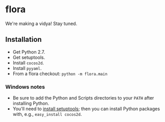 # flora

We're making a vidya!  Stay tuned.

## Installation

- Get Python 2.7.
- Get setuptools.
- Install `cocos2d`.
- Install `pyyaml`.
- From a flora checkout: `python -m flora.main`

### Windows notes

- Be sure to add the Python and Scripts directories to your `PATH` after installing Python.
- You'll need to [install setuptools][setuptools for windows]; then you can install Python packages with, e.g., `easy_install cocos2d`.

[setuptools for windows]: http://pypi.python.org/packages/2.7/s/setuptools/setuptools-0.6c11.win32-py2.7.exe#md5=57e1e64f6b7c7f1d2eddfc9746bbaf20
